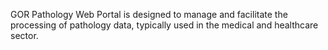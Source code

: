  GOR Pathology Web Portal is designed to manage and facilitate the processing of pathology data, typically used in the medical and healthcare sector.
